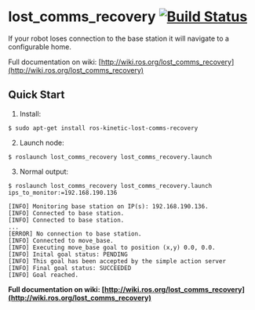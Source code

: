 # lost_comms_recovery [![Build Status](http://build.ros.org/buildStatus/icon?job=Kbin_uX64__lost_comms_recovery__ubuntu_xenial_amd64__binary)](http://build.ros.org/job/Kbin_uX64__lost_comms_recovery__ubuntu_xenial_amd64__binary)

If your robot loses connection to the base station it will navigate to a configurable home.

Full documentation on wiki: [http://wiki.ros.org/lost_comms_recovery](http://wiki.ros.org/lost_comms_recovery)

## Quick Start

1. Install:

```
$ sudo apt-get install ros-kinetic-lost-comms-recovery
```
2. Launch node:

```
$ roslaunch lost_comms_recovery lost_comms_recovery.launch
```

3. Normal output:

```
$ roslaunch lost_comms_recovery lost_comms_recovery.launch ips_to_monitor:=192.168.190.136

[INFO] Monitoring base station on IP(s): 192.168.190.136.
[INFO] Connected to base station.
[INFO] Connected to base station.
...
[ERROR] No connection to base station.
[INFO] Connected to move_base.
[INFO] Executing move_base goal to position (x,y) 0.0, 0.0.
[INFO] Inital goal status: PENDING
[INFO] This goal has been accepted by the simple action server
[INFO] Final goal status: SUCCEEDED
[INFO] Goal reached.
```

**Full documentation on wiki: [http://wiki.ros.org/lost_comms_recovery](http://wiki.ros.org/lost_comms_recovery)**
